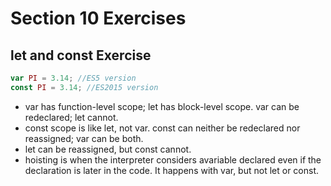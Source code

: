 # Section 10 Exercises

## let and const Exercise
```javascript
var PI = 3.14; //ES5 version
const PI = 3.14; //ES2015 version
```

- var has function-level scope; let has block-level scope. var can be redeclared; let cannot.
- const scope is like let, not var. const can neither be redeclared nor reassigned; var can be both.
- let can be reassigned, but const cannot.
- hoisting is when the interpreter considers avariable declared even if the declaration is later in the code. It happens with var, but not let or const.
